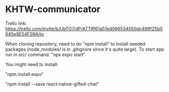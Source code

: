 # KHTW-communicator
Trello link: https://trello.com/invite/b/UbTO7idP/ATTIff61a51ed066534550dc498f25b0645e9E54F09A/io

When cloning repository, need to do "npm install" to install needed packages (node_modules/ is in .gitignore since it's quite large).
To start app run in src/ command: "npx expo start"

You might need to install:

"npm install expo"

"npm install --save react-native-gifted-chat"